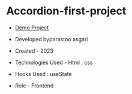 # Accordion-first-project


- [Demo Project](https://pouria-farahani-developer.github.io/Accordion-Menu-By-React/)

- Developed byparastoo asgari

- Created - 2023

- Technologies Used - Html , css 

- Hooks Used : useState 

- Role - Frontend

